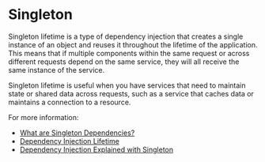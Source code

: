 # Singleton

Singleton lifetime is a type of dependency injection that creates a single instance of an object and reuses it throughout the lifetime of the application. This means that if multiple components within the same request or across different requests depend on the same service, they will all receive the same instance of the service.

Singleton lifetime is useful when you have services that need to maintain state or shared data across requests, such as a service that caches data or maintains a connection to a resource.

For more information:

- [What are Singleton Dependencies?](https://blazor-university.com/dependency-injection/dependency-lifetimes-and-scopes/transient-dependencies/)
- [Dependency Injection Lifetime](https://www.tektutorialshub.com/asp-net-core/asp-net-core-dependency-injection-lifetime/)
- [Dependency Injection Explained with Singleton](https://www.youtube.com/watch?v=NkTF_6IQPiY)